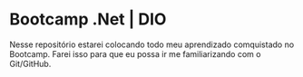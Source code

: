 
# Bootcamp .Net | DIO

Nesse repositório estarei colocando todo meu aprendizado comquistado no Bootcamp. Farei isso para que eu possa ir me familiarizando com o Git/GitHub.
